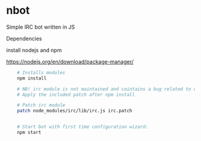 # nbot
Simple IRC bot written in JS

Dependencies

install nodejs and npm

https://nodejs.org/en/download/package-manager/

``` bash
    # Installs modules
    npm install

    # NB! irc module is not maintained and cointains a bug related to channel modes
    # Apply the included patch after npm install

    # Patch irc module
    patch node_modules/irc/lib/irc.js irc.patch


    # Start bot with first time configuration wizard:
    npm start

```
